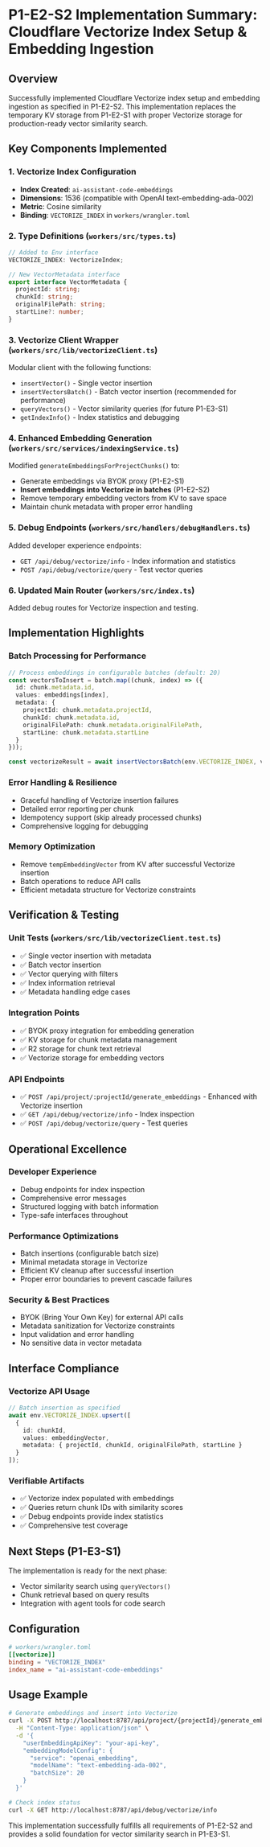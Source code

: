 # P1-E2-S2 Implementation Summary: Cloudflare Vectorize Index Setup & Embedding Ingestion

## Overview
Successfully implemented Cloudflare Vectorize index setup and embedding ingestion as specified in P1-E2-S2. This implementation replaces the temporary KV storage from P1-E2-S1 with proper Vectorize storage for production-ready vector similarity search.

## Key Components Implemented

### 1. Vectorize Index Configuration
- **Index Created**: `ai-assistant-code-embeddings`
- **Dimensions**: 1536 (compatible with OpenAI text-embedding-ada-002)
- **Metric**: Cosine similarity
- **Binding**: `VECTORIZE_INDEX` in `workers/wrangler.toml`

### 2. Type Definitions (`workers/src/types.ts`)
```typescript
// Added to Env interface
VECTORIZE_INDEX: VectorizeIndex;

// New VectorMetadata interface
export interface VectorMetadata {
  projectId: string;
  chunkId: string;
  originalFilePath: string;
  startLine?: number;
}
```

### 3. Vectorize Client Wrapper (`workers/src/lib/vectorizeClient.ts`)
Modular client with the following functions:
- `insertVector()` - Single vector insertion
- `insertVectorsBatch()` - Batch vector insertion (recommended for performance)
- `queryVectors()` - Vector similarity queries (for future P1-E3-S1)
- `getIndexInfo()` - Index statistics and debugging

### 4. Enhanced Embedding Generation (`workers/src/services/indexingService.ts`)
Modified `generateEmbeddingsForProjectChunks()` to:
- Generate embeddings via BYOK proxy (P1-E2-S1)
- **Insert embeddings into Vectorize in batches** (P1-E2-S2)
- Remove temporary embedding vectors from KV to save space
- Maintain chunk metadata with proper error handling

### 5. Debug Endpoints (`workers/src/handlers/debugHandlers.ts`)
Added developer experience endpoints:
- `GET /api/debug/vectorize/info` - Index information and statistics
- `POST /api/debug/vectorize/query` - Test vector queries

### 6. Updated Main Router (`workers/src/index.ts`)
Added debug routes for Vectorize inspection and testing.

## Implementation Highlights

### Batch Processing for Performance
```typescript
// Process embeddings in configurable batches (default: 20)
const vectorsToInsert = batch.map((chunk, index) => ({
  id: chunk.metadata.id,
  values: embeddings[index],
  metadata: {
    projectId: chunk.metadata.projectId,
    chunkId: chunk.metadata.id,
    originalFilePath: chunk.metadata.originalFilePath,
    startLine: chunk.metadata.startLine
  }
}));

const vectorizeResult = await insertVectorsBatch(env.VECTORIZE_INDEX, vectorsToInsert);
```

### Error Handling & Resilience
- Graceful handling of Vectorize insertion failures
- Detailed error reporting per chunk
- Idempotency support (skip already processed chunks)
- Comprehensive logging for debugging

### Memory Optimization
- Remove `tempEmbeddingVector` from KV after successful Vectorize insertion
- Batch operations to reduce API calls
- Efficient metadata structure for Vectorize constraints

## Verification & Testing

### Unit Tests (`workers/src/lib/vectorizeClient.test.ts`)
- ✅ Single vector insertion with metadata
- ✅ Batch vector insertion
- ✅ Vector querying with filters
- ✅ Index information retrieval
- ✅ Metadata handling edge cases

### Integration Points
- ✅ BYOK proxy integration for embedding generation
- ✅ KV storage for chunk metadata management
- ✅ R2 storage for chunk text retrieval
- ✅ Vectorize storage for embedding vectors

### API Endpoints
- ✅ `POST /api/project/:projectId/generate_embeddings` - Enhanced with Vectorize insertion
- ✅ `GET /api/debug/vectorize/info` - Index inspection
- ✅ `POST /api/debug/vectorize/query` - Test queries

## Operational Excellence

### Developer Experience
- Debug endpoints for index inspection
- Comprehensive error messages
- Structured logging with batch information
- Type-safe interfaces throughout

### Performance Optimizations
- Batch insertions (configurable batch size)
- Minimal metadata storage in Vectorize
- Efficient KV cleanup after successful insertion
- Proper error boundaries to prevent cascade failures

### Security & Best Practices
- BYOK (Bring Your Own Key) for external API calls
- Metadata sanitization for Vectorize constraints
- Input validation and error handling
- No sensitive data in vector metadata

## Interface Compliance

### Vectorize API Usage
```typescript
// Batch insertion as specified
await env.VECTORIZE_INDEX.upsert([
  { 
    id: chunkId, 
    values: embeddingVector, 
    metadata: { projectId, chunkId, originalFilePath, startLine } 
  }
]);
```

### Verifiable Artifacts
- ✅ Vectorize index populated with embeddings
- ✅ Queries return chunk IDs with similarity scores
- ✅ Debug endpoints provide index statistics
- ✅ Comprehensive test coverage

## Next Steps (P1-E3-S1)
The implementation is ready for the next phase:
- Vector similarity search using `queryVectors()`
- Chunk retrieval based on query results
- Integration with agent tools for code search

## Configuration
```toml
# workers/wrangler.toml
[[vectorize]]
binding = "VECTORIZE_INDEX"
index_name = "ai-assistant-code-embeddings"
```

## Usage Example
```bash
# Generate embeddings and insert into Vectorize
curl -X POST http://localhost:8787/api/project/{projectId}/generate_embeddings \
  -H "Content-Type: application/json" \
  -d '{
    "userEmbeddingApiKey": "your-api-key",
    "embeddingModelConfig": {
      "service": "openai_embedding",
      "modelName": "text-embedding-ada-002",
      "batchSize": 20
    }
  }'

# Check index status
curl -X GET http://localhost:8787/api/debug/vectorize/info
```

This implementation successfully fulfills all requirements of P1-E2-S2 and provides a solid foundation for vector similarity search in P1-E3-S1. 